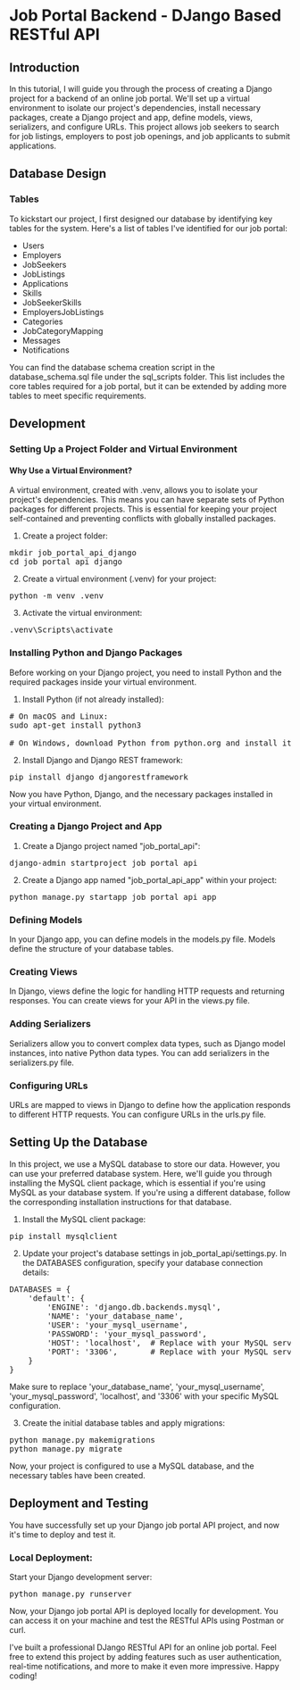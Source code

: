 # Job Portal Backend - DJango Based RESTful API

## Introduction
In this tutorial, I will guide you through the process of creating a Django project for a backend of an online job portal. We'll set up a virtual environment to isolate our project's dependencies, install necessary packages, create a Django project and app, define models, views, serializers, and configure URLs. This project allows job seekers to search for job listings, employers to post job openings, and job applicants to submit applications.

## Database Design
### Tables
To kickstart our project, I first designed our database by identifying key tables for the system. Here's a list of tables I've identified for our job portal:

- Users
- Employers
- JobSeekers
- JobListings
- Applications
- Skills
- JobSeekerSkills
- EmployersJobListings
- Categories
- JobCategoryMapping
- Messages
- Notifications
  
You can find the database schema creation script in the database_schema.sql file under the sql_scripts folder. This list includes the core tables required for a job portal, but it can be extended by adding more tables to meet specific requirements.

## Development

### Setting Up a Project Folder and Virtual Environment
#### Why Use a Virtual Environment?
A virtual environment, created with .venv, allows you to isolate your project's dependencies. This means you can have separate sets of Python packages for different projects. This is essential for keeping your project self-contained and preventing conflicts with globally installed packages.

1. Create a project folder:
<pre>mkdir job_portal_api_django
cd job_portal_api_django</pre>

2. Create a virtual environment (.venv) for your project:
<pre>python -m venv .venv</pre>

3. Activate the virtual environment:
<pre>.venv\Scripts\activate</pre>

### Installing Python and Django Packages
Before working on your Django project, you need to install Python and the required packages inside your virtual environment.

1. Install Python (if not already installed):
<pre># On macOS and Linux:
sudo apt-get install python3

# On Windows, download Python from python.org and install it.</pre>

2. Install Django and Django REST framework:
<pre>pip install django djangorestframework</pre>

Now you have Python, Django, and the necessary packages installed in your virtual environment.

### Creating a Django Project and App
1. Create a Django project named "job_portal_api":
<pre>django-admin startproject job_portal_api</pre>

2. Create a Django app named "job_portal_api_app" within your project:
<pre>python manage.py startapp job_portal_api_app</pre>

### Defining Models
In your Django app, you can define models in the models.py file. Models define the structure of your database tables.

### Creating Views
In Django, views define the logic for handling HTTP requests and returning responses. You can create views for your API in the views.py file.

### Adding Serializers
Serializers allow you to convert complex data types, such as Django model instances, into native Python data types. You can add serializers in the serializers.py file.

### Configuring URLs
URLs are mapped to views in Django to define how the application responds to different HTTP requests. You can configure URLs in the urls.py file.

## Setting Up the Database
In this project, we use a MySQL database to store our data. However, you can use your preferred database system. Here, we'll guide you through installing the MySQL client package, which is essential if you're using MySQL as your database system. If you're using a different database, follow the corresponding installation instructions for that database.

1. Install the MySQL client package:
<pre>pip install mysqlclient</pre>

2. Update your project's database settings in job_portal_api/settings.py. In the DATABASES configuration, specify your database connection details:
<pre>DATABASES = {
    'default': {
        'ENGINE': 'django.db.backends.mysql',
        'NAME': 'your_database_name',
        'USER': 'your_mysql_username',
        'PASSWORD': 'your_mysql_password',
        'HOST': 'localhost',  # Replace with your MySQL server host
        'PORT': '3306',       # Replace with your MySQL server port
    }
}</pre>
Make sure to replace 'your_database_name', 'your_mysql_username', 'your_mysql_password', 'localhost', and '3306' with your specific MySQL configuration.

3. Create the initial database tables and apply migrations:
<pre>python manage.py makemigrations
python manage.py migrate</pre>

Now, your project is configured to use a MySQL database, and the necessary tables have been created.

## Deployment and Testing
You have successfully set up your Django job portal API project, and now it's time to deploy and test it.

### Local Deployment:
Start your Django development server:
<pre>python manage.py runserver</pre>

Now, your Django job portal API is deployed locally for development. You can access it on your machine and test the RESTful APIs using Postman or curl.

I've built a professional DJango RESTful API for an online job portal. Feel free to extend this project by adding features such as user authentication, real-time notifications, and more to make it even more impressive. Happy coding!
